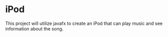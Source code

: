 # iPod

This project will utilize javafx to create an iPod that can play music and see information about the song.
